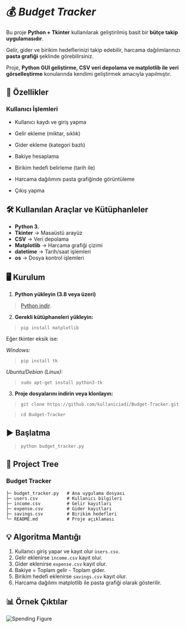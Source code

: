 # 💰 *Budget Tracker*
Bu proje **Python + Tkinter** kullanılarak geliştirilmiş basit bir **bütçe takip uygulamasıdır**.

Gelir, gider ve birikim hedeflerinizi takip edebilir, harcama dağılımlarınızı **pasta grafiği** şeklinde görebilirsiniz.  

Proje, **Python GUI geliştirme, CSV veri depolama ve matplotlib ile veri görselleştirme** konularında kendimi geliştirmek amacıyla yapılmıştır.

## 🚀 Özellikler
### Kullanıcı İşlemleri
* Kullanıcı kaydı ve giriş yapma

* Gelir ekleme (miktar, sıklık)

* Gider ekleme (kategori bazlı)

* Bakiye hesaplama

* Birikim hedefi belirleme (tarih ile)

* Harcama dağılımını pasta grafiğinde görüntüleme

* Çıkış yapma

## 🛠️ Kullanılan Araçlar ve Kütüphanleler
* **Python 3.**
* **Tkinter** → Masaüstü arayüz
* **CSV** → Veri depolama
* **Matplotlib** → Harcama grafiği çizimi
* **datetime** → Tarih/saat işlemleri
* **os** → Dosya kontrol işlemleri

## 🖥️ Kurulum
1. **Python yükleyin (3.8 veya üzeri)** 

> [Python indir](https://www.python.org/downloads/).

2. **Gerekli kütüphaneleri yükleyin:**

> `pip install matplotlib`

Eğer tkinter eksik ise:

*Windows:*
>`pip install tk`

*Ubuntu/Debian (Linux):*
>`sudo apt-get install python3-tk`

3. **Proje dosyalarını indirin veya klonlayın:**

>`git clone https://github.com/kullaniciadi/Budget-Tracker.git` 

>`cd Budget-Tracker`

## ▶️ Başlatma

> `python budget_tracker.py`

## 📂 Project Tree
### Budget Tracker
```
├─ budget_tracker.py   # Ana uygulama dosyası  
├─ users.csv           # Kullanıcı bilgileri     
├─ income.csv          # Gelir kayıtları   
├─ expense.csv         # Gider kayıtları   
├─ savings.csv         # Birikim hedefleri   
└─ README.md           # Proje açıklaması
```              

## 💡 Algoritma Mantığı
1. Kullanıcı giriş yapar ve kayıt olur `ùsers.csv`.
2. Gelir eklenirse `ìncome.csv` kayıt olur.
3. Gider eklenirse `expense.csv` kayıt olur.
4. Bakiye = Toplam gelir - Toplam gider.
5. Birikim hedefi eklenirse `savings.csv` kayıt olur.
6. Harcama dağılımı matplotlib ile pasta grafiği olarak gösterilir.

## 📊 Örnek Çıktılar
![Spending Figure](/image/spending_figure.png)